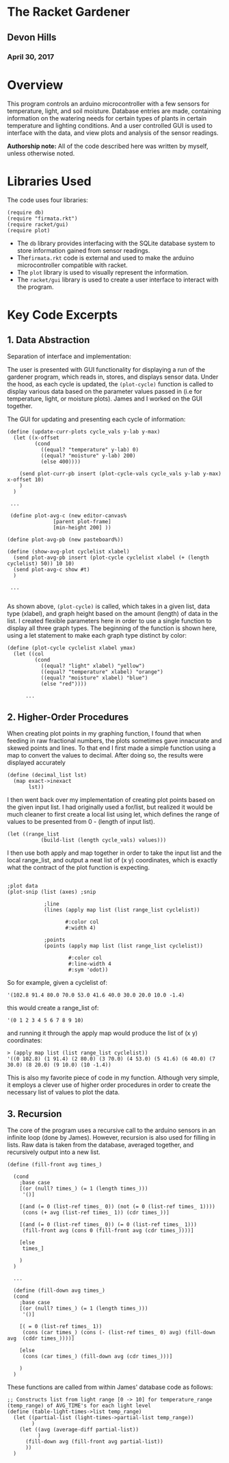 # The Racket Gardener

## Devon Hills
### April 30, 2017

# Overview
This program controls an arduino microcontroller with a few sensors for temperature, light, and soil moisture. Database entries are made, containing information on the watering needs for certain types of plants in certain temperature and lighting conditions. And a user controlled GUI is used to interface with the data, and view plots and analysis of the sensor readings.

**Authorship note:** All of the code described here was written by myself, unless otherwise noted.

# Libraries Used
The code uses four libraries:

```racket
(require db)
(require "firmata.rkt")
(require racket/gui)
(require plot)
```

* The ```db``` library provides interfacing with the SQLite database system to store information gained from sensor readings.
* The```firmata.rkt``` code is external and used to make the arduino microcontroller compatible with racket.
* The ```plot``` library is used to visually represent the information.
* The ```racket/gui``` library is used to create a user interface to interact with the program.

# Key Code Excerpts

## 1. Data Abstraction

Separation of interface and implementation:

The user is presented with GUI functionality for displaying a run of the gardener program, which reads in, stores, and displays sensor data. Under the hood, as each cycle is updated, the ``` (plot-cycle) ``` function is called to display various data based on the parameter values passed in (i.e for temperature, light, or moisture plots). James and I worked on the GUI together.

The GUI for updating and presenting each cycle of information:
```racket
(define (update-curr-plots cycle_vals y-lab y-max)
  (let ((x-offset
         (cond
           ((equal? "temperature" y-lab) 0)
           ((equal? "moisture" y-lab) 200)
           (else 400))))
    
    (send plot-curr-pb insert (plot-cycle-vals cycle_vals y-lab y-max) x-offset 10)
    )
  )
  
 ...
 
 (define plot-avg-c (new editor-canvas%
               [parent plot-frame]
               [min-height 200] ))

(define plot-avg-pb (new pasteboard%))

(define (show-avg-plot cyclelist xlabel)
  (send plot-avg-pb insert (plot-cycle cyclelist xlabel (+ (length cyclelist) 50)) 10 10)
  (send plot-avg-c show #t)
  )
  
 ...
 
```

As shown above, ``` (plot-cycle) ``` is called, which takes in a given list, data type (xlabel), and graph height based on the amount (length) of data in the list. I created flexible parameters here in order to use a single function to display all three graph types. The beginning of the function is shown here, using a let statement to make each graph type distinct by color:

```racket
(define (plot-cycle cyclelist xlabel ymax)
  (let ((col
         (cond
           ((equal? "light" xlabel) "yellow")
           ((equal? "temperature" xlabel) "orange")
           ((equal? "moisture" xlabel) "blue")
           (else "red"))))
           
      ...
```

 
## 2. Higher-Order Procedures

When creating plot points in my graphing function, I found that when feeding in raw fractional numbers, the plots sometimes gave innacurate and skewed points and lines. To that end I first made a simple function using a map to convert the values to decimal. After doing so, the results were displayed accurately

```racket
(define (decimal_list lst)
  (map exact->inexact
       lst))
```

I then went back over my implementation of creating plot points based on the given input list. I had originally used a for/list, but realized it would be much cleaner to first create a local list using let, which defines the range of values to be presented from 0 - (length of input list).

```racket
(let ((range_list
           (build-list (length cycle_vals) values)))
```

I then use both apply and map together in order to take the input list and the local range_list, and output a neat list of (x y) coordinates, which is exactly what the contract of the plot function is expecting.

```racket

;plot data
(plot-snip (list (axes) ;snip

            ;line
            (lines (apply map list (list range_list cyclelist))

                   #:color col
                   #:width 4)

            ;points
            (points (apply map list (list range_list cyclelist))

                    #:color col
                    #:line-width 4
                    #:sym 'odot))
```

So for example, given a cyclelist of:
```racket
'(102.8 91.4 80.0 70.0 53.0 41.6 40.0 30.0 20.0 10.0 -1.4)
```
this would create a range_list of:
```racket
'(0 1 2 3 4 5 6 7 8 9 10)
```
and running it through the apply map would produce the list of (x y) coordinates:
```racket
> (apply map list (list range_list cyclelist))
'((0 102.8) (1 91.4) (2 80.0) (3 70.0) (4 53.0) (5 41.6) (6 40.0) (7 30.0) (8 20.0) (9 10.0) (10 -1.4))
```

This is also my favorite piece of code in my function. Although very simple, it employs a clever use of higher order procedures in order to create the necessary list of values to plot the data. 


## 3. Recursion

The core of the program uses a recursive call to the arduino sensors in an infinite loop (done by James). However, recursion is also used for filling in lists. Raw data is taken from the database, averaged together, and recursively output into a new list.

```racket
(define (fill-front avg times_)
  
  (cond
    ;base case
    [(or (null? times_) (= 1 (length times_)))
     '()]
    
    [(and (= 0 (list-ref times_ 0)) (not (= 0 (list-ref times_ 1))))
     (cons (+ avg (list-ref times_ 1)) (cdr times_))]
    
    [(and (= 0 (list-ref times_ 0)) (= 0 (list-ref times_ 1)))
     (fill-front avg (cons 0 (fill-front avg (cdr times_))))]
    
    [else
     times_]
    
    )
  )
  
  ...
  
  (define (fill-down avg times_)
  (cond
    ;base case
    [(or (null? times_) (= 1 (length times_)))
     '()]
    
    [( = 0 (list-ref times_ 1))
     (cons (car times_) (cons (- (list-ref times_ 0) avg) (fill-down avg  (cddr times_))))]
    
    [else
     (cons (car times_) (fill-down avg (cdr times_)))]
    
    )
  )
```

These functions are called from within James' database code as follows:

```racket
;; Constructs list from light range [0 -> 10] for temperature_range (temp_range) of AVG_TIME's for each light level 
(define (table-light-times->list temp_range)
  (let ((partial-list (light-times->partial-list temp_range))
        )
    (let ((avg (average-diff partial-list))
          )
      (fill-down avg (fill-front avg partial-list))
      ))
  ) 
```
